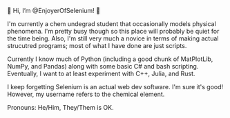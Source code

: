 👋 Hi, I’m @EnjoyerOfSelenium! 👋

I'm currently a chem undegrad student that occasionally models physical phenomena. I'm pretty busy though so this place will probably be quiet for the time being. Also, I'm still very much a novice in terms of making actual strucutred programs; most of what I have done are just scripts.

Currently I know much of Python (including a good chunk of MatPlotLib, NumPy, and Pandas) along with some basic C# and bash scripting. Eventually, I want to at least experiment with C++, Julia, and Rust.

I keep forgetting Selenium is an actual web dev software. I'm sure it's good! However, my username refers to the chemical element.

Pronouns: He/Him, They/Them is OK.

<!---
EnjoyerOfSelenium/EnjoyerOfSelenium is a ✨ special ✨ repository because its `README.md` (this file) appears on your GitHub profile.
You can click the Preview link to take a look at your changes.
--->
